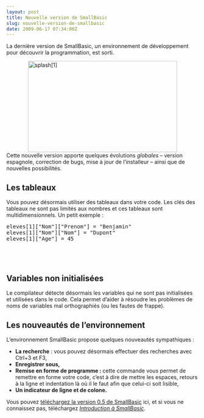 ```yaml
---
layout: post
title: Nouvelle version de SmallBasic
slug: nouvelle-version-de-smallbasic
date: 2009-06-17 07:34:00Z
---
```


<p>La dernière version de SmallBasic, un environnement de développement pour découvrir la programmation, est sorti.</p>  <p><a href="http://blog.christophermaneu.fr/wp-content/uploads/2009/06/splash1.png"><img style="border-right-width: 0px; display: block; float: none; border-top-width: 0px; border-bottom-width: 0px; margin-left: auto; border-left-width: 0px; margin-right: auto" title="splash[1]" border="0" alt="splash[1]" src="http://blog.christophermaneu.fr/wp-content/uploads/2009/06/splash1_thumb.png" width="391" height="240" /></a> Cette nouvelle version apporte quelques évolutions <em>globales</em> – version espagnole, correction de bugs, mise à jour de l’installeur – ainsi que de nouvelles possibilités.</p>  <h2>Les tableaux</h2>  <p>Vous pouvez désormais utiliser des tableaux dans votre code. Les clés des tableaux ne sont pas limités aux nombres et ces tableaux sont multidimensionnels. Un petit exemple :</p>  <pre lang="thinBasic" line="1">eleves[1]["Nom"]["Prenom"] = "Benjamin"
eleves[1]["Nom"]["Nom"] = "Dupont"
eleves[1]["Age"] = 45</pre>

<h2>&#160;</h2>

<h2>Variables non initialisées</h2>

<p>Le compilateur détecte désormais les variables qui ne sont pas initialisées et utilisées dans le code. Cela permet d’aider à résoudre les problèmes de noms de variables mal orthographiés (ou les fautes de frappe).</p>

<h2>Les nouveautés de l’environnement</h2>

<p>L’environnement SmallBasic propose quelques nouveautés sympathiques :</p>

<ul>
  <li><strong>La recherche</strong> : vous pouvez désormais effectuer des recherches avec Ctrl+3 et F3, </li>

  <li><strong>Enregistrer sous,</strong> </li>

  <li><strong>Remise en forme de programme : </strong>cette commande vous permet de remettre en forme votre code, c’est à dire de mettre les espaces, retours à la ligne et indentation là où il le faut afin que celui-ci soit lisible, </li>

  <li><strong>Un indicateur de ligne et de colone.</strong> </li>
</ul>

<p>Vous pouvez <a href="http://download.microsoft.com/download/C/A/F/CAF9E062-94D3-4003-80D9-44CDF7EC7BD9/SmallBasic.msi">téléchargez la version 0.5 de SmallBasic</a> ici, et si vous ne connaissez pas, téléchargez <a href="http://www.microsoft.com/downloads/details.aspx?displaylang=fr&amp;FamilyID=61481b74-eb45-42b8-a777-8f3644406787"><em>Introduction à SmallBasic</em></a>.</p>
